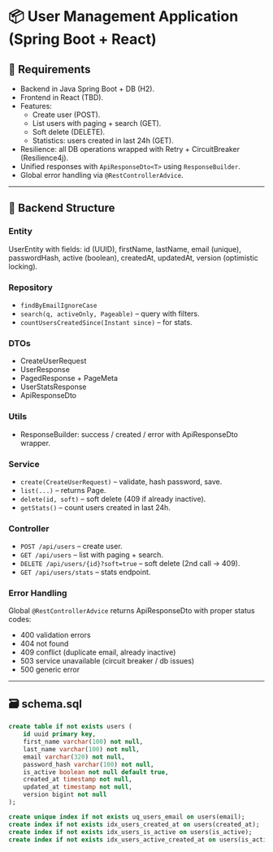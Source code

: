 # 📦 User Management Application (Spring Boot + React)

## 🎯 Requirements
- Backend in Java Spring Boot + DB (H2).
- Frontend in React (TBD).
- Features:
    - Create user (POST).
    - List users with paging + search (GET).
    - Soft delete (DELETE).
    - Statistics: users created in last 24h (GET).
- Resilience: all DB operations wrapped with Retry + CircuitBreaker (Resilience4j).
- Unified responses with `ApiResponseDto<T>` using `ResponseBuilder`.
- Global error handling via `@RestControllerAdvice`.

---

## 📂 Backend Structure

### Entity
UserEntity with fields: id (UUID), firstName, lastName, email (unique), passwordHash, active (boolean), createdAt, updatedAt, version (optimistic locking).

### Repository
- `findByEmailIgnoreCase`
- `search(q, activeOnly, Pageable)` – query with filters.
- `countUsersCreatedSince(Instant since)` – for stats.

### DTOs
- CreateUserRequest
- UserResponse
- PagedResponse<T> + PageMeta
- UserStatsResponse
- ApiResponseDto<T>

### Utils
- ResponseBuilder: success / created / error with ApiResponseDto wrapper.

### Service
- `create(CreateUserRequest)` – validate, hash password, save.
- `list(...)` – returns Page<UserResponse>.
- `delete(id, soft)` – soft delete (409 if already inactive).
- `getStats()` – count users created in last 24h.

### Controller
- `POST /api/users` – create user.
- `GET /api/users` – list with paging + search.
- `DELETE /api/users/{id}?soft=true` – soft delete (2nd call -> 409).
- `GET /api/users/stats` – stats endpoint.

### Error Handling
Global `@RestControllerAdvice` returns ApiResponseDto with proper status codes:
- 400 validation errors
- 404 not found
- 409 conflict (duplicate email, already inactive)
- 503 service unavailable (circuit breaker / db issues)
- 500 generic error

---

## 🗃️ schema.sql

```sql
create table if not exists users (
    id uuid primary key,
    first_name varchar(100) not null,
    last_name varchar(100) not null,
    email varchar(320) not null,
    password_hash varchar(100) not null,
    is_active boolean not null default true,
    created_at timestamp not null,
    updated_at timestamp not null,
    version bigint not null
);

create unique index if not exists uq_users_email on users(email);
create index if not exists idx_users_created_at on users(created_at);
create index if not exists idx_users_is_active on users(is_active);
create index if not exists idx_users_active_created_at on users(is_active, created_at);
